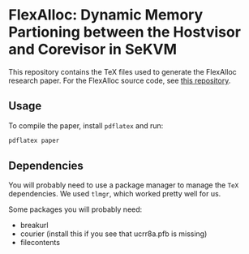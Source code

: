 # FlexAlloc: Dynamic Memory Partioning between the Hostvisor and Corevisor in SeKVM

This repository contains the TeX files used to generate the FlexAlloc research paper. For the FlexAlloc source code, see [this repository](https://github.com/nelsonm2991/host-sekvm-project).

## Usage

To compile the paper, install `pdflatex` and run:

```bash
pdflatex paper
```

## Dependencies

You will probably need to use a package manager to manage the `TeX` dependencies. We used `tlmgr`, which worked pretty well for us.

Some packages you will probably need:
- breakurl
- courier (install this if you see that ucrr8a.pfb is missing)
- filecontents

